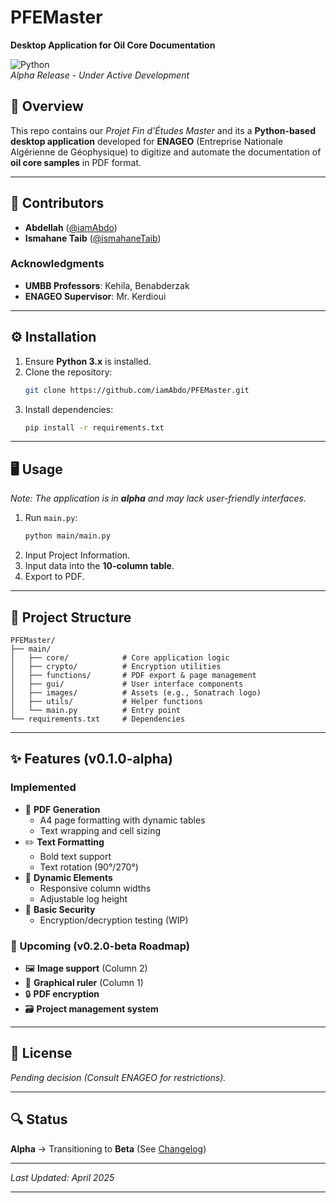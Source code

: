 # **PFEMaster**  
**Desktop Application for Oil Core Documentation**  

![Python](https://img.shields.io/badge/Python-3.x-blue)  
*Alpha Release - Under Active Development*  

## **📌 Overview**  
This repo contains our *Projet Fin d'Études Master* and its a **Python-based desktop application** developed for **ENAGEO** (Entreprise Nationale Algérienne de Géophysique) to digitize and automate the documentation of **oil core samples** in PDF format.  

---

## **👥 Contributors**  
- **Abdellah** ([@iamAbdo](https://github.com/iamAbdo))  
- **Ismahane Taib** ([@ismahaneTaib](https://github.com/ismahaneTaib))  

### **Acknowledgments**  
- **UMBB Professors**: Kehila, Benabderzak  
- **ENAGEO Supervisor**: Mr. Kerdioui  

---

## **⚙️ Installation**  
1. Ensure **Python 3.x** is installed.  
2. Clone the repository:  
   ```bash
   git clone https://github.com/iamAbdo/PFEMaster.git
   ```
3. Install dependencies:  
   ```bash
   pip install -r requirements.txt
   ```

---

## **🖥️ Usage**  
*Note: The application is in **alpha** and may lack user-friendly interfaces.*  

1. Run `main.py`:  
   ```bash
   python main/main.py
   ```  
2. Input Project Information. 
3. Input data into the **10-column table**.  
4. Export to PDF.  

---

## **📂 Project Structure**  
```plaintext
PFEMaster/
├── main/
│   ├── core/            # Core application logic
│   ├── crypto/          # Encryption utilities
│   ├── functions/       # PDF export & page management
│   ├── gui/             # User interface components
│   ├── images/          # Assets (e.g., Sonatrach logo)
│   ├── utils/           # Helper functions
│   └── main.py          # Entry point
└── requirements.txt     # Dependencies
```

---

## **✨ Features (v0.1.0-alpha)**  
### **Implemented**  
- 📄 **PDF Generation**  
  - A4 page formatting with dynamic tables  
  - Text wrapping and cell sizing  
- ✏️ **Text Formatting**  
  - Bold text support  
  - Text rotation (90°/270°)  
- 🔢 **Dynamic Elements**  
  - Responsive column widths  
  - Adjustable log height  
- 🔐 **Basic Security**  
  - Encryption/decryption testing (WIP)  

### **🚧 Upcoming (v0.2.0-beta Roadmap)**  
- 🖼️ **Image support** (Column 2)  
- 📏 **Graphical ruler** (Column 1)  
- 🔒 **PDF encryption**  
- 🗃️ **Project management system**  

---


## **📜 License**  
*Pending decision (Consult ENAGEO for restrictions).*  

---

## **🔍 Status**  
**Alpha** → Transitioning to **Beta** (See [Changelog](https://github.com/iamAbdo/PFEMaster))  

--- 

*Last Updated: April 2025*  

---
